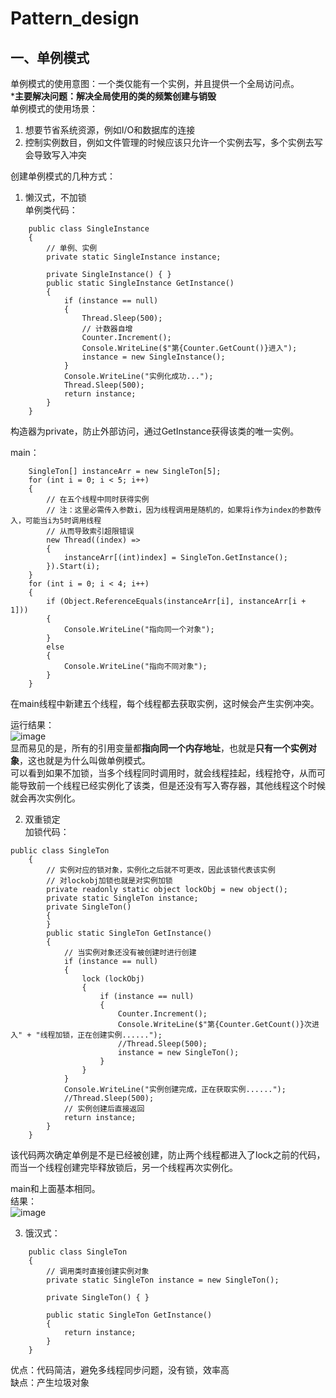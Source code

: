 # Pattern_design

## 一、单例模式
单例模式的使用意图：一个类仅能有一个实例，并且提供一个全局访问点。  
***主要解决问题：解决全局使用的类的频繁创建与销毁**  
单例模式的使用场景：  
1. 想要节省系统资源，例如I/O和数据库的连接
2. 控制实例数目，例如文件管理的时候应该只允许一个实例去写，多个实例去写会导致写入冲突

创建单例模式的几种方式：
1. 懒汉式，不加锁  
单例类代码：  
```
    public class SingleInstance
    {
        // 单例、实例
        private static SingleInstance instance;

        private SingleInstance() { }
        public static SingleInstance GetInstance()
        {
            if (instance == null)
            {
                Thread.Sleep(500);
                // 计数器自增
                Counter.Increment();
                Console.WriteLine($"第{Counter.GetCount()}进入");
                instance = new SingleInstance();
            }
            Console.WriteLine("实例化成功...");
            Thread.Sleep(500);
            return instance;
        }
    }
```
构造器为private，防止外部访问，通过GetInstance获得该类的唯一实例。  

main：  
```
    SingleTon[] instanceArr = new SingleTon[5];
    for (int i = 0; i < 5; i++)
    {
        // 在五个线程中同时获得实例
        // 注：这里必需传入参数i，因为线程调用是随机的，如果将i作为index的参数传入，可能当i为5时调用线程
        // 从而导致索引超限错误
        new Thread((index) =>
        {
            instanceArr[(int)index] = SingleTon.GetInstance();
        }).Start(i);
    }
    for (int i = 0; i < 4; i++)
    {
        if (Object.ReferenceEquals(instanceArr[i], instanceArr[i + 1]))
        {
            Console.WriteLine("指向同一个对象");
        }
        else
        {
            Console.WriteLine("指向不同对象");
        }
    }
```
在main线程中新建五个线程，每个线程都去获取实例，这时候会产生实例冲突。   

运行结果：  
![image](https://github.com/xuehao-in-studing/Pattern_design/assets/102791379/241c23d4-0c52-4e4e-a798-e0b4702f91da)  
显而易见的是，所有的引用变量都**指向同一个内存地址**，也就是**只有一个实例对象**，这也就是为什么叫做单例模式。  
可以看到如果不加锁，当多个线程同时调用时，就会线程挂起，线程抢夺，从而可能导致前一个线程已经实例化了该类，但是还没有写入寄存器，其他线程这个时候就会再次实例化。  

2. 双重锁定  
加锁代码：  
```
public class SingleTon
    {
        // 实例对应的锁对象，实例化之后就不可更改，因此该锁代表该实例
        // 对lockobj加锁也就是对实例加锁
        private readonly static object lockObj = new object();
        private static SingleTon instance;
        private SingleTon()
        {
        }
        public static SingleTon GetInstance()
        {
            // 当实例对象还没有被创建时进行创建
            if (instance == null)
            {
                lock (lockObj)
                {
                    if (instance == null)
                    {
                        Counter.Increment();
                        Console.WriteLine($"第{Counter.GetCount()}次进入" + "线程加锁，正在创建实例......");
                        //Thread.Sleep(500);
                        instance = new SingleTon();
                    }
                }
            }
            Console.WriteLine("实例创建完成，正在获取实例......");
            //Thread.Sleep(500);
            // 实例创建后直接返回
            return instance;
        }
    }
```
该代码两次确定单例是不是已经被创建，防止两个线程都进入了lock之前的代码，而当一个线程创建完毕释放锁后，另一个线程再次实例化。

main和上面基本相同。  
结果：   
![image](https://github.com/xuehao-in-studing/Pattern_design/assets/102791379/7e013e97-a795-4213-83fc-69f5338a4461)  

3. 饿汉式：  
```
    public class SingleTon
    {
        // 调用类时直接创建实例对象
        private static SingleTon instance = new SingleTon();

        private SingleTon() { }

        public static SingleTon GetInstance()
        {
            return instance;
        }
    }
```
优点：代码简洁，避免多线程同步问题，没有锁，效率高  
缺点：产生垃圾对象  

